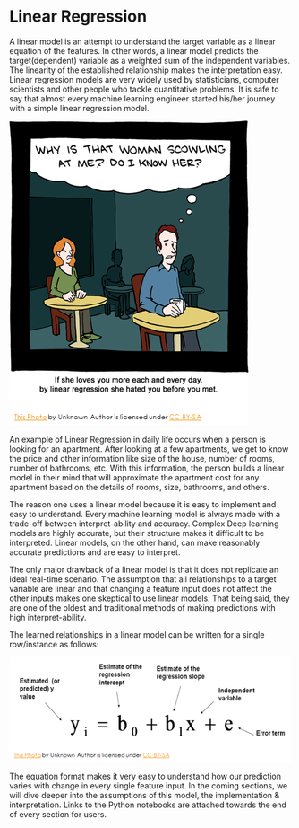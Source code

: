 # Linear Regression

A linear model is an attempt to understand the target variable as a linear equation of the features. In other words, a linear model predicts the target\(dependent\) variable as a weighted sum of the independent variables. The linearity of the established relationship makes the interpretation easy. Linear regression models are very widely used by statisticians, computer scientists and other people who tackle quantitative problems. It is safe to say that almost every machine learning engineer started his/her journey with a simple linear regression model. 

![](../../.gitbook/assets/image%20%2897%29.png)

An example of Linear Regression in daily life occurs when a person is looking for an apartment. After looking at a few apartments, we get to know the price and other information like size of the house, number of rooms, number of bathrooms, etc. With this information, the person builds a linear model in their mind that will approximate the apartment cost for any apartment based on the details of rooms, size, bathrooms, and others.

The reason one uses a linear model because it is easy to implement and easy to understand. Every machine learning model is always made with a trade-off between interpret-ability and accuracy. Complex Deep learning models are highly accurate, but their structure makes it difficult to be interpreted. Linear models, on the other hand, can make reasonably accurate predictions and are easy to interpret.

 The only major drawback of a linear model is that it does not replicate an ideal real-time scenario. The assumption that all relationships to a target variable are linear and that changing a feature input does not affect the other inputs makes one skeptical to use linear models. That being said, they are one of the oldest and traditional methods of making predictions with high interpret-ability. 

The learned relationships  in a linear model can be written for a single row/instance as follows:

![](../../.gitbook/assets/image%20%2899%29.png)

The equation format makes it very easy to understand how our prediction varies with change in every single feature input. In the coming sections, we will dive deeper into the assumptions of this model, the implementation & interpretation. Links to the Python notebooks are attached towards the end of every section for users.

